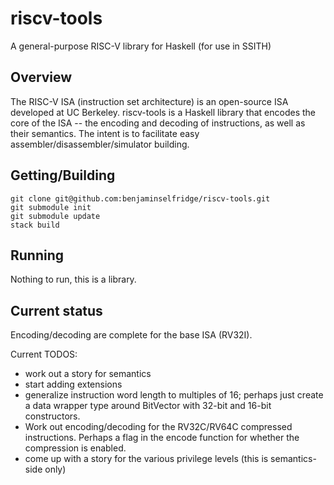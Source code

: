 # riscv-tools

A general-purpose RISC-V library for Haskell (for use in SSITH)

## Overview
The RISC-V ISA (instruction set architecture) is an open-source ISA developed at UC
Berkeley. riscv-tools is a Haskell library that encodes the core of the ISA -- the
encoding and decoding of instructions, as well as their semantics. The intent is to
facilitate easy assembler/disassembler/simulator building.

## Getting/Building

```
git clone git@github.com:benjaminselfridge/riscv-tools.git
git submodule init
git submodule update
stack build
```

## Running

Nothing to run, this is a library.

## Current status
Encoding/decoding are complete for the base ISA (RV32I).

Current TODOS:
  - work out a story for semantics
  - start adding extensions
  - generalize instruction word length to multiples of 16; perhaps just create a data
    wrapper type around BitVector with 32-bit and 16-bit constructors.
  - Work out encoding/decoding for the RV32C/RV64C compressed instructions. Perhaps a
    flag in the encode function for whether the compression is enabled.
  - come up with a story for the various privilege levels (this is semantics-side only)
